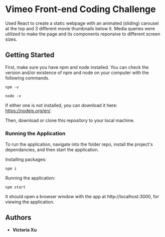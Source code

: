 # Vimeo Front-end Coding Challenge

Used React to create a static webpage with an animated (sliding) carousel at the top and 3 different movie thumbnails below it. Media queries were utilized to make the page and its components reponsive to different screen sizes. 

## Getting Started

First, make sure you have npm and node installed. You can check the version and/or existence of npm and node on your computer with the following commands. 
```
npm -v
```
```
node -v
```
If either one is not installed, you can download it here: https://nodejs.org/en/.

Then, download or clone this repository to your local machine. 

### Running the Application

To run the application, navigate into the folder repo, install the project's dependancies, and then start the application.

Installing packages:
```
npm i
```
Running the application: 
```
npm start
```

It should open a browser window with the app at http://localhost:3000, for viewing the application. 

## Authors

* **Victoria Xu**
